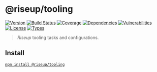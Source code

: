 # @riseup/tooling

[![Version](https://img.shields.io/npm/v/@riseup/tooling.svg)](https://www.npmjs.com/package/@riseup/tooling) [![Build Status](https://img.shields.io/travis/rafamel/riseup/master.svg)](https://travis-ci.org/rafamel/riseup) [![Coverage](https://img.shields.io/coveralls/rafamel/riseup/master.svg)](https://coveralls.io/github/rafamel/riseup) [![Dependencies](https://img.shields.io/david/rafamel/riseup.svg?path=packages%2Ftooling)](https://david-dm.org/rafamel/riseup?path=packages%2Ftooling) [![Vulnerabilities](https://img.shields.io/snyk/vulnerabilities/npm/@riseup/tooling.svg)](https://snyk.io/test/npm/@riseup/tooling) [![License](https://img.shields.io/github/license/rafamel/riseup.svg)](https://github.com/rafamel/riseup/blob/master/LICENSE) [![Types](https://img.shields.io/npm/types/@riseup/tooling.svg)](https://www.npmjs.com/package/@riseup/tooling)

> _Riseup_ tooling tasks and configurations.

## Install

[`npm install @riseup/tooling`](https://www.npmjs.com/package/@riseup/tooling)

